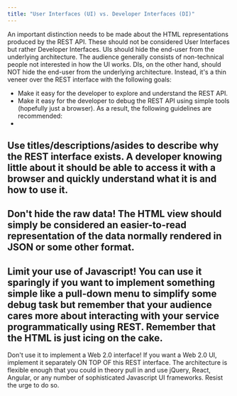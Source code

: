 ```yaml
---
title: "User Interfaces (UI) vs. Developer Interfaces (DI)"
---
```


An important distinction needs to be made about the HTML representations produced by the REST
API.  These should not be considered User Interfaces but rather Developer Interfaces.
UIs should hide the end-user from the underlying architecture.
The audience generally consists of non-technical people not interested in how the UI works.
DIs, on the other hand, should NOT hide the end-user from the underlying architecture.
Instead, it's a thin veneer over the REST interface with the following goals:
- Make it easy for the developer to explore and understand the REST API.
- Make it easy for the developer to debug the REST API using simple tools (hopefully just a browser).
As a result, the following guidelines are recommended:
-
Use titles/descriptions/asides to describe why the REST interface exists.
A developer knowing little about it should be able to access it with a browser and quickly
understand what it is and how to use it.
-
Don't hide the raw data!
The HTML view should simply be considered an easier-to-read representation of the data normally
rendered in JSON or some other format.
-
Limit your use of Javascript!
You can use it sparingly if you want to implement something simple like a pull-down menu to
simplify some debug task but remember that your audience cares more about interacting with your
service programmatically using REST.
Remember that the HTML is just icing on the cake.
-
Don't use it to implement a Web 2.0 interface!
If you want a Web 2.0 UI, implement it separately ON TOP OF this REST interface.
The architecture is flexible enough that you could in theory pull in and use jQuery, React,
Angular, or any number of sophisticated Javascript UI frameworks.  Resist the urge to do so.